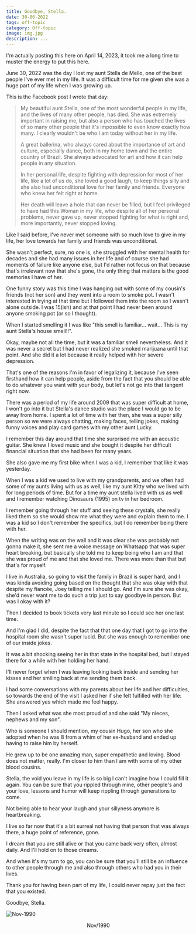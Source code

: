 ```yaml
---
title: Goodbye, Stella.
date: 30-06-2022
tags: off-topic
category: Off-topic
image: img.jpg
description: ...
---
```


I'm actually posting this here on April 14, 2023, it took me a long time to muster the energy to put this here.

June 30, 2022 was the day I lost my aunt Stella de Mello, one of the best people I've ever met in my life. It was a difficult time for me given she was a huge part of my life when I was growing up.

This is the Facebook post I wrote that day:

> My beautiful aunt Stella, one of the most wonderful people in my life, and the lives of many other people, has died.
> She was extremely important in raising me, but also a person who has touched the lives of so many other people that it's impossible to even know exactly how many. I clearly wouldn't be who I am today without her in my life.
>
> A great ballerina, who always cared about the importance of art and culture, especially dance, both in my home town and the entire country of Brazil. She always advocated for art and how it can help people in any situation.
>
> In her personal life, despite fighting with depression for most of her life, like a lot of us do, she loved a good laugh, to keep things silly and she also had unconditional love for her family and friends. Everyone who knew her felt right at home.
>
> Her death will leave a hole that can never be filled, but I feel privileged to have had this Woman in my life, who despite all of her personal problems, never gave up, never stopped fighting for what is right and, more importantly, never stopped loving.

Like I said before, I've never met someone with so much love to give in my life, her love towards her family and friends was unconditional.

She wasn't perfect, sure, no one is, she struggled with her mental health for decades and she had many issues in her life and of course she had moments of failure like anyone else, but I'd rather not focus on that because that's irrelevant now that she's gone, the only thing that matters is the good memories I have of her.

One funny story was this time I was hanging out with some of my cousin's friends (not her son) and they went into a room to smoke pot. I wasn't interested in trying at that time but I followed them into the room so I wasn't alone outside. I was 15(ish) and at that point I had never been around anyone smoking pot (or so I thought).

When I started smelling it I was like "this smell is familiar... wait... This is my aunt Stella's house smell!!".

Okay, maybe not all the time, but it was a familiar smell nevertheless. And it was never a secret but I had never realized she smoked marijuana until that point. And she did it a lot because it really helped with her severe depression.

That's one of the reasons I'm in favor of legalizing it, because I've seen firsthand how it can help people, aside from the fact that you should be able to do whatever you want with your body, but let's not go into that tangent right now.

There was a period of my life around 2009 that was super difficult at home, I won't go into it but Stella's dance studio was the place I would go to be away from home. I spent a lot of time with her then, she was a super silly person so we were always chatting, making faces, telling jokes, making funny voices and play card games with my other aunt Lucky.

I remember this day around that time she surprised me with an acoustic guitar. She knew I loved music and she bought it despite her difficult financial situation that she had been for many years.

She also gave me my first bike when I was a kid, I remember that like it was yesterday.

When I was a kid we used to live with my grandparents, and we often had some of my aunts living with us as well, like my aunt Kitty who we lived with for long periods of time. But for a time my aunt stella lived with us as well and I remember watching Dinosaurs (1995) on tv in her bedroom.

I remember going through her stuff and seeing these crystals, she really liked them so she would show me what they were and explain them to me. I was a kid so I don't remember the specifics, but I do remember being there with her.

When the writing was on the wall and it was clear she was probably not gonna make it, she sent me a voice message on Whatsapp that was super heart breaking, but basically she told me to keep being who I am and that she was proud of me and that she loved me. There was more than that but that's for myself.

I live in Australia, so going to visit the family in Brazil is super hard, and I was kinda avoiding going based on the thought that she was okay with that despite my fiancée, Joey telling me I should go. And I'm sure she was okay, she'd never want me to do such a trip just to say goodbye in person. But was I okay with it?

Then I decided to book tickets very last minute so I could see her one last time.

And I'm glad I did, despite the fact that that one day that I got to go into the hospital room she wasn't super lucid. But she was enough to remember one of our inside jokes.

It was a bit shocking seeing her in that state in the hospital bed, but I stayed there for a while with her holding her hand.

I'll never forget when I was leaving looking back inside and sending her kisses and her smiling back at me sending them back.

I had some conversations with my parents about her life and her difficulties, so towards the end of the visit I asked her if she felt fulfilled with her life: She answered yes which made me feel happy.

Then I asked what was she most proud of and she said "My nieces, nephews and my son".

Who is someone I should mention, my cousin Hugo, her son who she adopted when he was 8 from a whim of her ex-husband and ended up having to raise him by herself.

He grew up to be one amazing man, super empathetic and loving. Blood does not matter, really. I'm closer to him than I am with some of my other blood cousins.

Stella, the void you leave in my life is so big I can't imagine how I could fill it again. You can be sure that you rippled through mine, other people's and your love, lessons and humor will keep rippling through generations to come.

Not being able to hear your laugh and your sillyness anymore is heartbreaking.

I live so far now that it's a bit surreal not having that person that was always there, a huge point of reference, gone.

I dream that you are still alive or that you came back very often, almost daily. And I'll hold on to those dreams.

And when it's my turn to go, you can be sure that you'll still be an influence to other people through me and also through others who had you in their lives.

Thank you for having been part of my life, I could never repay just the fact that you existed.

Goodbye, Stella.

![Nov-1990](/contents/posts/30-06-2022-goodbye-stella/nov90.jpg)
<br>

<center>Nov/1990</center>

